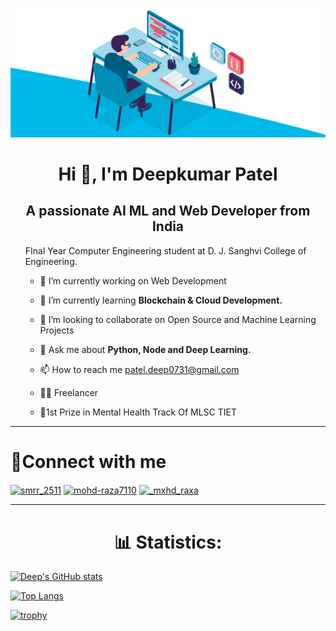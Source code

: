![Header](https://raw.githubusercontent.com/Azael-Dev/Azael-Dev/master/coding.gif)


#            <h1 align="center">Hi 👋, I'm Deepkumar Patel</h1>
<h2 align ="center">A passionate AI ML and Web Developer from India</h2>


<ul>FInal Year Computer Engineering student at D. J. Sanghvi College of Engineering.


 -  🔭 I’m currently working on Web Development

  - 🌱 I’m currently learning **Blockchain & Cloud Development.**

 -  👯 I’m looking to collaborate on Open Source  and Machine Learning Projects
  
 - 💬 Ask me about **Python, Node and Deep Learning.**
 
 -  📫 How to reach me patel.deep0731@gmail.com

- 👨‍💻 Freelancer

 -  🥇1st Prize in Mental Health Track Of MLSC TIET
</ul>

---

# 📱Connect with me
<p align="left">
<a href="https://twitter.com/deep_patel2001" target="blank"><img align="center" src="https://raw.githubusercontent.com/rahuldkjain/github-profile-readme-generator/master/src/images/icons/Social/twitter.svg" alt="smrr_2511" height="30" width="40" /></a>
<a href="https://www.linkedin.com/in/deepkumar-patel1/" target="blank"><img align="center" src="https://raw.githubusercontent.com/rahuldkjain/github-profile-readme-generator/master/src/images/icons/Social/linked-in-alt.svg" alt="mohd-raza7110" height="30" width="40" /></a>
<a href="https://www.instagram.com/deep__patel_0731/" target="blank"><img align="center" src="https://raw.githubusercontent.com/rahuldkjain/github-profile-readme-generator/master/src/images/icons/Social/instagram.svg" alt="_mxhd_raxa" height="30" width="40" /></a>
</p>

----

#                                        <h1 align="center">📊 Statistics:</h1>
[![Deep's GitHub stats](https://github-readme-stats.vercel.app/api?username=deep3040&count_private=true&show_icons=true&theme=radical)](https://github.com/deep3040/github-readme-stats)

[![Top Langs](https://github-readme-stats.vercel.app/api/top-langs/?username=deep3040&langs_count=8&layout=compact)](https://github.com/deep3040/github-readme-stats)

<!-- [![willianrod's wakatime stats](https://github-readme-stats.vercel.app/api/wakatime?username=deep3040)](https://github.com/deep3040/github-readme-stats) -->

<!-- [![Readme Card](https://github-readme-stats.vercel.app/api/pin/?username=deep3040&repo=github-readme-stats)](https://github.com/deep3040/github-readme-stats) -->

[![trophy](https://github-profile-trophy.vercel.app/?username=deep3040&theme=onedark)](https://github.com/ryo-ma/github-profile-trophy)


